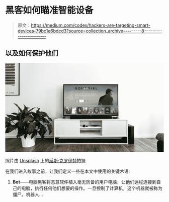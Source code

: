 # 黑客如何瞄准智能设备

> 原文：<https://medium.com/codex/hackers-are-targeting-smart-devices-79bc1e6bdcd3?source=collection_archive---------8----------------------->

## 以及如何保护他们

![](img/3fcab03c551bfb922cf23e7b8bf527f5.png)

照片由 [Unsplash](https://unsplash.com?utm_source=medium&utm_medium=referral) 上的[延斯·克罗伊特](https://unsplash.com/@jenskreuter?utm_source=medium&utm_medium=referral)拍摄

在我们进入故事之前，让我们定义一些在本文中使用的关键术语:

1.  **Bot**——电脑黑客将恶意软件植入毫无防备的用户电脑，让他们远程连接到自己的电脑，执行任何他们想要的操作。一旦控制了计算机，这个机器就被称为僵尸。机器人…